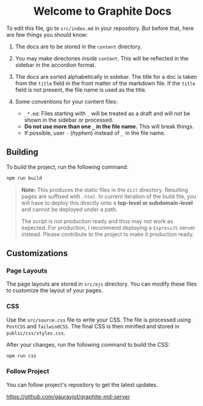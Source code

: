 <center>

# Welcome to Graphite Docs

</center>

To edit this file, go to `src/index.md` in your repository. But before that, here are few things you should know:

1.  The docs are to be stored in the `content` directory.
2.  You may make directories inside `content`. This will be reflected in the sidebar in the accordion format.
3.  The docs are sorted alphabetically in sidebar. The title for a doc is taken from the `title` field in the front matter of the markdown file. If the `title` field is not present, the file name is used as the title.
4.  Some conventions for your content files:

    -   `_*.md`: Files starting with `_` will be treated as a draft and will not be shown in the sidebar or processed.
    -   **Do not use more than one `_` in the file name.** This will break things.
    -   If possible, user `-` (_hyphen_) instead of `_` in the file name.

## Building

To build the project, run the following command:

```bash
npm run build
```

> **Note:** This produces the static files in the `dist` directory. Resulting pages are suffixed with `.html`. In current iteration of the build file, you will have to deploy this directly onto a **top-level or subdomain-level** and cannot be deployed under a path.
>
> The script is not production ready and thus may not work as expected. For production, I recommend deploying a `ExpressJS` server instead. Please contribute to the project to make it production ready.

## Customizations

### Page Layouts

The page layouts are stored in `src/ejs` directory. You can modify these files to customize the layout of your pages.

### CSS

Use the `src/source.css` file to write your CSS. The file is processed using `PostCSS` and `TailwindCSS`. The final CSS is then minified and stored in `public/css/styles.css`.

After your changes, run the following command to build the CSS:

```bash
npm run css
```

### Follow Project

You can follow project's repository to get the latest updates.

<https://github.com/gauravjot/graphite-md-server>
